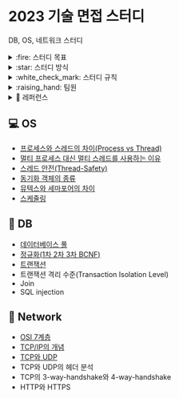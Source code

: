 # 2023 기술 면접 스터디
DB, OS, 네트워크 스터디

<details>
<summary>:fire: 스터디 목표</summary>
<div markdown="1">
    <ul>
           <li>스터디원 전원이 매주 6가지 키워드에 대해 공부해오고, 그 중 1가지 키워드씩 발표를 진행함으로써 CS 지식을 복습한다.</li>
           <li>질문하고, 답변하는 연습을 한다.</li>
    </ul>
</div>
</details>

<details>
<summary>:star: 스터디 방식</summary>
<div markdown="1">
    <ul>
           <li>매주 토요일 24시까지 : git에 담당 파트 내용 올리고 PR</li>
           <li>매주 일요일 24시까지 : 다른 스터디원들의 자료 확인 후 댓글로 질문 달기 (질문에 대한 답변은 스터디 질의 응답 시간에 제공)</li>
           <ul>
               <li>마지막으로 댓글단 사람이 merge 하기</li>
           </ul>
           <li>매주 월요일 12시 ~ 14시 : 스터디 진행</li>
           <ul>
               <li>준비해온 자료로 내용 설명 및 발표 (5분~10분)</li>
               <li>질의 응답 (10분~15분)</li>
           </ul>
       </ul>
</div>
</details>

<details>
<summary>:white_check_mark: 스터디 규칙</summary>
<div markdown="1">
    <ul>
           <li>매주 브랜치 파서 아래와 같은 형식으로 담당 파트 내용 올리고 PR 올리기</li>
            <pre><code>
Operating System(dir)
|____README.md (과목당 기본 마크다운 파일)
|
|____트랜잭션(dir)
             |____README.md
             |____img1.png
             |____img2.png
             </code></pre>
           <li>브랜치명은 <code>Week#-깃헙아이디</code> -> 예시: <code>Week1-ssssujini99</code></li>
           <li>PR명은 <code>Week#-제목</code> -> 예시: <code>Week1-트랜잭션</code></li>
           <li>커밋명은 <code>Docs: #주차 과목 - 주제</code> -> 예시: <code>Docs: 1주차 Operating System - 스레드 안전</code></li>
    </ul>
</div>
</details>

<details>
<summary>:raising_hand: 팀원</summary>
<div markdown="1">
    <table>
  <thead align="center">
    <tr>
      <td><b>김담원</b></td>
      <td><b>김성겸</b></td>
      <td><b>신예진</b></td>
      <td><b>이수진</b></td>
      <td><b>이지은</b></td>
      <td><b>추서연</b></td>
    </tr>
  </thead>
  <tbody align="center">
    <tr>
      <td><img src="https://avatars.githubusercontent.com/u/106096303?v=4" width=200px></a></td>
      <td><img src="https://avatars.githubusercontent.com/u/76910498?v=4" width=200px></a></td>
      <td><img src="https://avatars.githubusercontent.com/u/78442839?v=4" width=200px></a></td>
      <td><img src="https://avatars.githubusercontent.com/u/71487608?v=4" width=200px></a></td>
      <td><img src="https://avatars.githubusercontent.com/u/97334255?v=4" width=200px></a></td>
      <td><img src="https://avatars.githubusercontent.com/u/83302344?v=4" width=200px></a></td>
    </tr>
  </tbody>
</table>
</div>
</details>

<details>
<summary> 🔖 레퍼런스 </summary>
<div markdown="1">
    <ul>
        <li>https://github.com/gyoogle/tech-interview-for-developer</li>
        <li>https://github.com/WeareSoft/tech-interview</li>
        <li>https://github.com/shinhee-rebecca/2022-cs-study</li>
    </ul>
</div>
</details>

## :computer: OS
- [프로세스와 스레드의 차이(Process vs Thread)](https://github.com/23-study/23-CS-Study/tree/main/Operating%20System/%ED%94%84%EB%A1%9C%EC%84%B8%EC%8A%A4%EC%99%80%20%EC%8A%A4%EB%A0%88%EB%93%9C%EC%9D%98%20%EC%B0%A8%EC%9D%B4(Process%20vs%20Thread))
- [멀티 프로세스 대신 멀티 스레드를 사용하는 이유](https://github.com/23-study/23-CS-Study/tree/main/Operating%20System/%EB%A9%80%ED%8B%B0%20%ED%94%84%EB%A1%9C%EC%84%B8%EC%8A%A4%20%EB%8C%80%EC%8B%A0%20%EB%A9%80%ED%8B%B0%20%EC%8A%A4%EB%A0%88%EB%93%9C%EB%A5%BC%20%EC%82%AC%EC%9A%A9%ED%95%98%EB%8A%94%20%EC%9D%B4%EC%9C%A0)
- [스레드 안전(Thread-Safety)](https://github.com/23-study/23-CS-Study/tree/main/Operating%20System/%EC%8A%A4%EB%A0%88%EB%93%9C%20%EC%95%88%EC%A0%84)
- [동기화 객체의 종류](https://github.com/23-study/23-CS-Study/tree/main/Operating%20System/%EB%8F%99%EA%B8%B0%ED%99%94%20%EA%B0%9D%EC%B2%B4%EC%9D%98%20%EC%A2%85%EB%A5%98)
- [뮤텍스와 세마포어의 차이](https://github.com/23-study/23-CS-Study/tree/main/Operating%20System/%EB%AE%A4%ED%85%8D%EC%8A%A4%EC%99%80%20%EC%84%B8%EB%A7%88%ED%8F%AC%EC%96%B4%EC%9D%98%20%EC%B0%A8%EC%9D%B4)
- [스케줄링](https://github.com/23-study/23-CS-Study/tree/main/Operating%20System/%EC%8A%A4%EC%BC%80%EC%A4%84%EB%A7%81)

## :floppy_disk: DB
- [데이터베이스 풀](https://github.com/23-study/23-CS-Study/tree/main/Database/Database%20POOL)
- [정규화(1차 2차 3차 BCNF)](https://github.com/23-study/23-CS-Study/tree/main/Database/%EC%A0%95%EA%B7%9C%ED%99%94(1%EC%B0%A8%202%EC%B0%A8%203%EC%B0%A8%20BCNF))
- [트랜잭션](https://github.com/23-study/23-CS-Study/tree/main/Database/%ED%8A%B8%EB%9E%9C%EC%9E%AD%EC%85%98)
- 트랜잭션 격리 수준(Transaction Isolation Level)
- Join
- SQL injection

## :satellite: Network
- [OSI 7계층](https://github.com/23-study/23-CS-Study/tree/main/Network/OSI%207%EA%B3%84%EC%B8%B5)
- [TCP/IP의 개념](https://github.com/23-study/23-CS-Study/tree/main/Network/TCP/IP%EC%9D%98%20%EA%B0%9C%EB%85%90)
- [TCP와 UDP](https://github.com/23-study/23-CS-Study/tree/main/Network/TCP%EC%99%80%20UDP)
- TCP와 UDP의 헤더 분석
- TCP의 3-way-handshake와 4-way-handshake
- HTTP와 HTTPS
